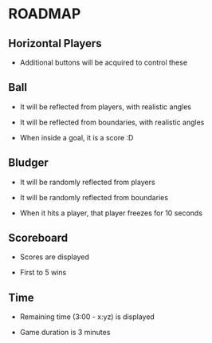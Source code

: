 # ROADMAP

## Horizontal Players

* Additional buttons will be acquired to control these

## Ball

* It will be reflected from players, with realistic angles

* It will be reflected from boundaries, with realistic angles

* When inside a goal, it is a score :D

## Bludger

* It will be randomly reflected from players

* It will be randomly reflected from boundaries

* When it hits a player, that player freezes for 10 seconds

## Scoreboard

* Scores are displayed

* First to 5 wins

## Time

* Remaining time (3:00 - x:yz) is displayed

* Game duration is 3 minutes
